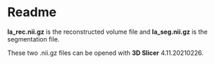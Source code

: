 # Readme

**la_rec.nii.gz** is the reconstructed volume file and **la_seg.nii.gz** is the segmentation file.

These two .nii.gz files can be opened with **3D Slicer** 4.11.20210226.